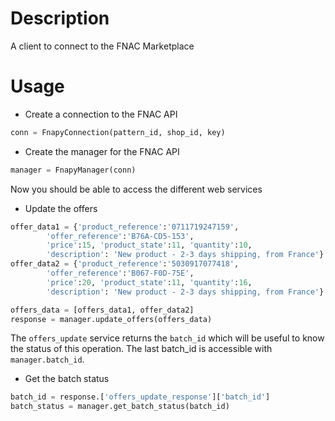 # Description

A client to connect to the FNAC Marketplace


# Usage

* Create a connection to the FNAC API

```python
conn = FnapyConnection(pattern_id, shop_id, key)
```

* Create the manager for the FNAC API

```python
manager = FnapyManager(conn)
```

Now you should be able to access the different web services

* Update the offers

```python
offer_data1 = {'product_reference':'0711719247159',
        'offer_reference':'B76A-CD5-153',
        'price':15, 'product_state':11, 'quantity':10, 
        'description': 'New product - 2-3 days shipping, from France'}
offer_data2 = {'product_reference':'5030917077418',
        'offer_reference':'B067-F0D-75E',
        'price':20, 'product_state':11, 'quantity':16, 
        'description': 'New product - 2-3 days shipping, from France'}

offers_data = [offers_data1, offer_data2]
response = manager.update_offers(offers_data)
```

The `offers_update` service returns the `batch_id` which will be useful to know the
status of this operation. 
The last batch_id is accessible with `manager.batch_id`.

* Get the batch status

```python
batch_id = response.['offers_update_response']['batch_id']
batch_status = manager.get_batch_status(batch_id)
```




